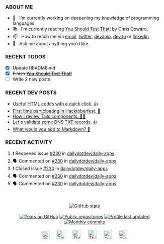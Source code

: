 ### ABOUT ME

- 🔭&nbsp;&nbsp; I’m currently working on deepening my knowledge of programming languages.
- 📚&nbsp;&nbsp; I’m currently reading [You Should Test That!] by Chris Goward.
- 📫&nbsp;&nbsp; How to reach me via [email], [twitter], [devdojo], [dev.to] or [linkedin].
- 💬&nbsp;&nbsp; Ask me about anything you'd like.

### RECENT TODOS
- [x] ~~Update README.md~~
- [x] ~~Finish [You Should Test That!]~~
- [ ] Write 2 new posts

### RECENT DEV POSTS
<!-- BLOG-POST-LIST:START -->
- [Useful HTML codes with a quick click. 👍](https://dev.to/thinkverse/useful-html-codes-with-a-quick-click-opi)
- [First time participating in Hacktoberfest. 🎉](https://dev.to/thinkverse/first-time-participating-in-hacktoberfest-ji)
- [How I review Tails components. 👨‍💼](https://dev.to/thinkverse/how-i-review-tails-components-3f9n)
- [Let's validate some DNS TXT records. 👍](https://dev.to/thinkverse/let-s-validate-some-dns-txt-records-2721)
- [What would you add to Markdown? 🤔](https://dev.to/thinkverse/what-would-you-add-to-markdown-4978)
<!-- BLOG-POST-LIST:END -->

### RECENT ACTIVITY
<!--START_SECTION:activity-->
1. ❗️ Reopened issue [#230](https://github.com/dailydotdev/daily-apps/issues/230) in [dailydotdev/daily-apps](https://github.com/dailydotdev/daily-apps)
2. 🗣 Commented on [#230](https://github.com/dailydotdev/daily-apps/issues/230) in [dailydotdev/daily-apps](https://github.com/dailydotdev/daily-apps)
3. ❗️ Closed issue [#230](https://github.com/dailydotdev/daily-apps/issues/230) in [dailydotdev/daily-apps](https://github.com/dailydotdev/daily-apps)
4. 🗣 Commented on [#230](https://github.com/dailydotdev/daily-apps/issues/230) in [dailydotdev/daily-apps](https://github.com/dailydotdev/daily-apps)
5. 🗣 Commented on [#230](https://github.com/dailydotdev/daily-apps/issues/230) in [dailydotdev/daily-apps](https://github.com/dailydotdev/daily-apps)
<!--END_SECTION:activity-->

<p align="center">
<br><br>
<img src="https://github-readme-stats.vercel.app/api?username=thinkverse&title_color=40c463&text_color=24292e&show_icons=true&icon_color=6a737d&hide_title=true" alt="GitHub stats" />
<br><br>
<a href="https://badges.pufler.dev">
<img src="https://badges.pufler.dev/years/thinkverse?logo=github" alt="Years on GitHub"/></a>
<a href="https://badges.pufler.dev">
<img src="https://badges.pufler.dev/repos/thinkverse?logo=github" alt="Public repositories" /></a>
<a href="https://shields.io">
<img src="https://img.shields.io/github/last-commit/thinkverse/thinkverse?label=Profile%20Updated&logo=github" alt="Profile last updated"/></a>
<a href="https://badges.pufler.dev">
<img src="https://badges.pufler.dev/commits/monthly/thinkverse?label=Monthly%20Commits&logo=github" alt="Monthly commits" /></a> 
<br><br>
<a href="https://dev.to/thinkverse">
<img src="https://d2fltix0v2e0sb.cloudfront.net/dev-badge.svg" alt="Thinkverse dev to profile" width="24px"/></a>
&emsp;
<a href= "https://instagram.com/thinkverse">
<img src="https://img.icons8.com/ios-glyphs/256/000000/instagram-new.svg" alt="Thinkverse instagram profile" width="28px"/></a>
&emsp;
<a href="https://www.paypal.com/paypalme/thinkverse">
<img src="https://img.icons8.com/ios-glyphs/256/000000/paypal.png" alt="Thinkverse pay pal me profile" width="28px"/></a> 
&emsp;
<a href="https://thinkverse.dev">
<img src="https://img.icons8.com/material/256/000000/globe--v1.png" alt="Thinkverse personal website" width="28px"/></a>
&emsp;
<a href="https://linkedin.com/in/thinkverse">
<img src="https://img.icons8.com/ios-filled/256/000000/linkedin.svg" alt="Thinkverse linked in profile" width="26px"/></a>
&emsp;
<a href="https://twitter.com/thinkverse">
<img src="https://img.icons8.com/ios-filled/256/000000/twitter.svg" alt="Thinkverse twitter profile" width="26px"/></a>
</p>

[you should test that!]: http://youshouldtestthat.com/

[email]: mailto:work@hallberg.kim
[twitter]: https://twitter.com/thinkverse
[devdojo]: https://devdojo.com/thinkverse
[dev.to]: https://dev.to/thinkverse
[linkedin]: https://www.linkedin.com/in/thinkverse/
